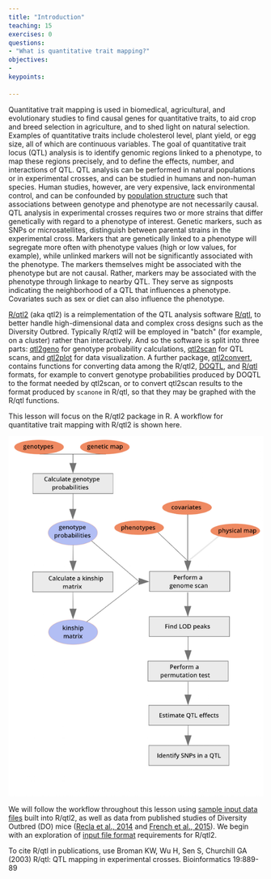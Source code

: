 ```yaml
---
title: "Introduction"
teaching: 15
exercises: 0
questions:
- "What is quantitative trait mapping?"
objectives:
- 
keypoints:

---
```


Quantitative trait mapping is used in biomedical, agricultural, and evolutionary studies to find causal genes for quantitative traits, to aid crop and breed selection in agriculture, and to shed light on natural selection. Examples of quantitative traits include cholesterol level, plant yield, or egg size, all of which are continuous variables. The goal of quantitative trait locus (QTL) analysis is to identify genomic regions linked to a phenotype, to map these regions precisely, and to define the effects, number, and interactions of QTL.
QTL analysis can be performed in natural populations or in experimental crosses, and can be studied in humans and non-human species. Human studies, however, are very expensive, lack environmental control, and can be confounded by [population structure](https://en.wikipedia.org/wiki/Population_stratification) such that associations between genotype and phenotype  are not necessarily causal.
QTL analysis in experimental crosses requires two or more strains that differ genetically with regard to a phenotype of interest. Genetic markers, such as SNPs or microsatellites, distinguish between parental strains in the experimental cross. Markers that are genetically linked to a phenotype will segregate more often with phenotype values (high or low values, for example), while unlinked markers will not be significantly associated with the phenotype. The markers themselves might be associated with the phenotype but are not causal. Rather, markers may be associated with the phenotype through linkage to nearby QTL. They serve as signposts indicating the neighborhood of a QTL that influences a phenotype. Covariates such as sex
or diet can also influence the phenotype.

[R/qtl2](http://kbroman.org/qtl2) (aka qtl2) is a reimplementation of the QTL analysis software
[R/qtl](http://rqtl.org), to better handle high-dimensional data
and complex cross designs such as the Diversity Outbred. Typically R/qtl2 will be employed in "batch" (for example, on a cluster) rather than interactively. And so the software is split into three parts: [qtl2geno](https://github.com/rqtl/qtl2geno) for genotype probability calculations, [qtl2scan](https://github.com/rqtl/qtl2scan) for QTL
scans, and [qtl2plot](https://github.com/rqtl/qtl2plot) for data
visualization. A further package, [qtl2convert](https://github.com/rqtl/qtl2convert),
contains functions for converting data among the R/qtl2,
[DOQTL](https://www.bioconductor.org/packages/release/bioc/html/DOQTL.html), and [R/qtl](http://rqtl.org) formats, for example to convert genotype probabilities produced by DOQTL to the format needed by qtl2scan, or to convert qtl2scan results to the format produced by `scanone` in R/qtl, so that they may be graphed with the R/qtl functions.

This lesson will focus on the R/qtl2 package in R. A workflow for quantitative trait mapping with R/qtl2 is shown here.

![](../fig/mapping-workflow.png)

We will follow the workflow throughout this lesson using [sample input data files](http://kbroman.org/qtl2/pages/sampledata.html) built into R/qtl2, as well as data from published studies of Diversity Outbred (DO) mice ([Recla et al., 2014](https://www.ncbi.nlm.nih.gov/pmc/articles/PMC4032469/) and [French et al., 2015](https://ehp.niehs.nih.gov/1408202/)). We begin with an exploration of [input file format](http://kbroman.org/qtl2/assets/vignettes/input_files.html) requirements for R/qtl2.

To cite R/qtl in publications, use
Broman KW, Wu H, Sen S, Churchill GA (2003) R/qtl: QTL mapping
in experimental crosses. Bioinformatics 19:889-89


